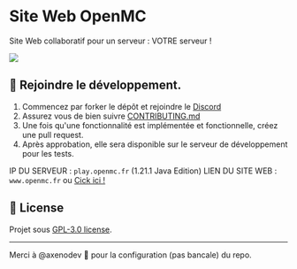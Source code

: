 # Site Web OpenMC
Site Web collaboratif pour un serveur : VOTRE serveur !

<a href="https://github.com/ServerOpenMC/Website/graphs/contributors">
  <img src="https://contrib.rocks/image?repo=ServerOpenMC/Website" />
</a>

## 🤝 Rejoindre le développement.
1. Commencez par forker le dépôt et rejoindre le [Discord](https://discord.gg/aywen-communaute-1161296442577653802)
3. Assurez vous de bien suivre [CONTRIBUTING.md](https://github.com/ServerOpenMC/Website/blob/main/CONTRIBUTING.md)
4. Une fois qu'une fonctionnalité est implémentée et fonctionnelle, créez une pull request.
5. Après approbation, elle sera disponible sur le serveur de développement pour les tests.

IP DU SERVEUR : `play.openmc.fr` (1.21.1 Java Edition)
LIEN DU SITE WEB : `www.openmc.fr` ou [Cick ici !](https://openmc.fr)

## 📃 License
Projet sous [GPL-3.0 license](https://choosealicense.com/licenses/gpl-3.0/).

---
Merci à @axenodev 🍩 pour la configuration (pas bancale) du repo.
